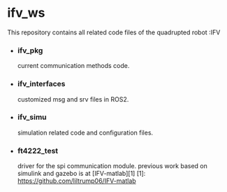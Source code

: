 # ifv_ws
This repository contains all related code files of the quadrupted robot :IFV
- ### ifv_pkg   
   current communication methods code.
- ### ifv_interfaces  
   customized msg and srv files in ROS2. 
- ### ifv_simu  
   simulation related code and configuration files.
- ### ft4222_test  
   driver for the spi communication module.
previous work based on simulink and gazebo is at [IFV-matlab][1]
[1]: https://github.com/liltrump06/IFV-matlab



